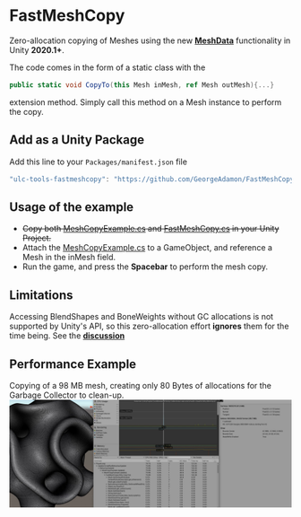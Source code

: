 # FastMeshCopy
Zero-allocation copying of Meshes using the new [**MeshData**](https://docs.unity3d.com/2020.1/Documentation/ScriptReference/Mesh.AllocateWritableMeshData.html) functionality in Unity **2020.1+**.

The code comes in the form of a static class with the 
```csharp
public static void CopyTo(this Mesh inMesh, ref Mesh outMesh){...}
``` 
extension method. Simply call this method on a Mesh instance to perform the copy.

## Add as a Unity Package
Add this line to your `Packages/manifest.json` file
```js
"ulc-tools-fastmeshcopy": "https://github.com/GeorgeAdamon/FastMeshCopy.git?path=/UnityProject/Assets/FastMeshCopy#master",
```

## Usage of the example
- ~~Copy both [MeshCopyExample.cs](FastMeshCopy/MeshCopyExample.cs) and [FastMeshCopy.cs](https://github.com/GeorgeAdamon/FastMeshCopy/blob/master/UnityProject/Assets/FastMeshCopy/Runtime/FastMeshCopy.cs) in your Unity Project.~~
- Attach the [MeshCopyExample.cs](FastMeshCopy/MeshCopyExample.cs) to a GameObject, and reference a Mesh in the inMesh field.
- Run the game, and press the **Spacebar** to perform the mesh copy.


## Limitations
Accessing BlendShapes and BoneWeights without GC allocations is not supported by Unity's API, so this zero-allocation effort **ignores** them for the time being. See the [**discussion**](https://forum.unity.com/threads/feedback-wanted-mesh-scripting-api-improvements.684670/page-3#post-5800297)

## Performance Example
Copying of a 98 MB mesh, creating only 80 Bytes of allocations for the Garbage Collector to clean-up.
![](/img/profiler_result.jpg)


